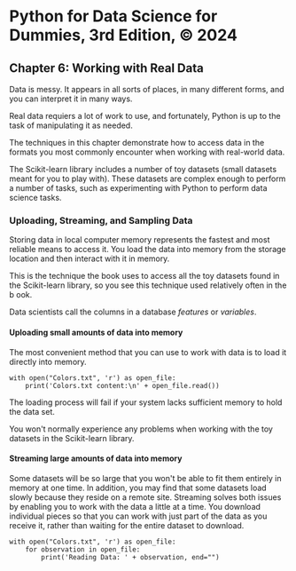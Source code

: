 # Python for Data Science for Dummies, 3rd Edition, © 2024

## Chapter 6: Working with Real Data

Data is messy. It appears in all sorts of places, in many different forms, and you can interpret it in many ways.

Real data requiers a lot of work to use, and fortunately, Python is up to the task of manipulating it as needed.

The techniques in this chapter demonstrate how to access data in the formats you most commonly encounter when working with real-world data.

The Scikit-learn library includes a number of toy datasets (small datasets meant for you to play with). These datasets are complex enough to perform a number of tasks, such as experimenting with Python to perform data science tasks.

### Uploading, Streaming, and Sampling Data

Storing data in local computer memory represents the fastest and most reliable means to access it.
You load the data into memory from the storage location and then interact with it in memory.

This is the technique the book uses to access all the toy datasets found in the Scikit-learn library, so you see this technique used relatively often in the b ook.

Data scientists  call the columns in a database _features_ or _variables_.

#### Uploading small amounts of data into memory

The most convenient method that you can use to work with data is to load it directly into memory.

```
with open("Colors.txt", 'r') as open_file:
    print('Colors.txt content:\n' + open_file.read())
```

The loading process will fail if your system lacks sufficient memory to hold the data set.

You won't normally experience any problems when working with the toy datasets in the Scikit-learn library.

#### Streaming large amounts of data into memory

Some datasets will be so large that you won't be able to fit them entirely in memory at one time. In addition, you may find that some datasets load slowly because they reside on a remote site. Streaming solves both issues by enabling you to work with the data a little at a time. You download individual pieces so that you can work with just part of the data as you receive it, rather than waiting for the entire dataset to download.

```
with open("Colors.txt", 'r') as open_file:
    for observation in open_file:
        print('Reading Data: ' + observation, end="")
```
